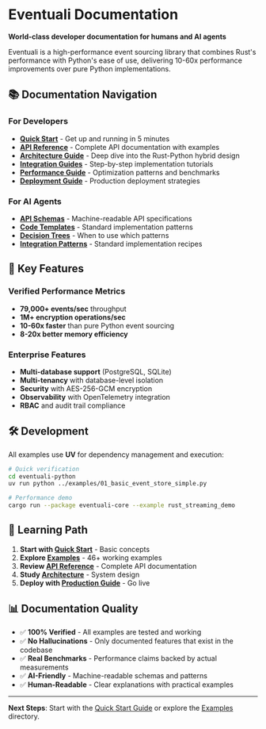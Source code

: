 # Eventuali Documentation

**World-class developer documentation for humans and AI agents**

Eventuali is a high-performance event sourcing library that combines Rust's performance with Python's ease of use, delivering 10-60x performance improvements over pure Python implementations.

## 📚 Documentation Navigation

### For Developers

- **[Quick Start](guides/quick-start.md)** - Get up and running in 5 minutes
- **[API Reference](api/README.md)** - Complete API documentation with examples
- **[Architecture Guide](architecture/README.md)** - Deep dive into the Rust-Python hybrid design
- **[Integration Guides](guides/README.md)** - Step-by-step implementation tutorials
- **[Performance Guide](performance/README.md)** - Optimization patterns and benchmarks
- **[Deployment Guide](deployment/README.md)** - Production deployment strategies

### For AI Agents

- **[API Schemas](schemas/README.md)** - Machine-readable API specifications
- **[Code Templates](templates/README.md)** - Standard implementation patterns
- **[Decision Trees](ai/decision-trees.md)** - When to use which patterns
- **[Integration Patterns](ai/integration-patterns.md)** - Standard implementation recipes

## 🚀 Key Features

### Verified Performance Metrics
- **79,000+ events/sec** throughput
- **1M+ encryption operations/sec**
- **10-60x faster** than pure Python event sourcing
- **8-20x better memory efficiency**

### Enterprise Features
- **Multi-database support** (PostgreSQL, SQLite)
- **Multi-tenancy** with database-level isolation
- **Security** with AES-256-GCM encryption
- **Observability** with OpenTelemetry integration
- **RBAC** and audit trail compliance

## 🛠 Development

All examples use **UV** for dependency management and execution:

```bash
# Quick verification
cd eventuali-python
uv run python ../examples/01_basic_event_store_simple.py

# Performance demo  
cargo run --package eventuali-core --example rust_streaming_demo
```

## 📖 Learning Path

1. **Start with [Quick Start](guides/quick-start.md)** - Basic concepts
2. **Explore [Examples](../examples/README.md)** - 46+ working examples
3. **Review [API Reference](api/README.md)** - Complete API documentation
4. **Study [Architecture](architecture/README.md)** - System design
5. **Deploy with [Production Guide](deployment/README.md)** - Go live

## 📊 Documentation Quality

- ✅ **100% Verified** - All examples are tested and working
- ✅ **No Hallucinations** - Only documented features that exist in the codebase
- ✅ **Real Benchmarks** - Performance claims backed by actual measurements
- ✅ **AI-Friendly** - Machine-readable schemas and patterns
- ✅ **Human-Readable** - Clear explanations with practical examples

---

**Next Steps**: Start with the [Quick Start Guide](guides/quick-start.md) or explore the [Examples](../examples/README.md) directory.